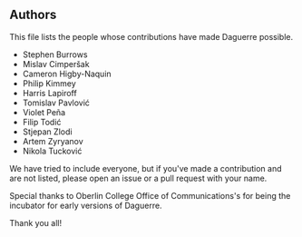 ## Authors

This file lists the people whose contributions have made Daguerre possible.

* Stephen Burrows
* Mislav Cimperšak
* Cameron Higby-Naquin
* Philip Kimmey
* Harris Lapiroff
* Tomislav Pavlović
* Violet Peña
* Filip Todić
* Stjepan Zlodi
* Artem Zyryanov
* Nikola Tucković

We have tried to include everyone, but if you've made a contribution and are not listed, please open an issue or a pull request with your name.

Special thanks to Oberlin College Office of Communications's for being the incubator for early versions of Daguerre.

Thank you all!
